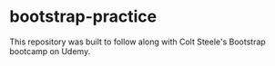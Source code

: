 # bootstrap-practice
This repository was built to follow along with Colt Steele's Bootstrap bootcamp on Udemy.
